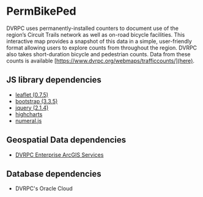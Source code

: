 # PermBikePed
DVRPC uses permanently-installed counters to document use of the region’s Circuit Trails network as well as on-road bicycle facilities. This interactive map provides a snapshot of this data in a simple, user-friendly format allowing users to explore counts from throughout the region. DVRPC also takes short-duration bicycle and pedestrian counts. Data from these counts is available [https://www.dvrpc.org/webmaps/trafficcounts/](here).

## JS library dependencies
- [leaflet (0.7.5)](https://leafletjs.com/)
- [bootstrap (3.3.5)](https://bootstrapdocs.com/v3.3.5/docs/getting-started/)
- [jquery (2.1.4)](https://api.jquery.com/)
- [highcharts](https://www.highcharts.com/docs/index)
- [numeral.js](http://numeraljs.com/)

## Geospatial Data dependencies

- [DVRPC Enterprise ArcGIS Services](https://arcgis.dvrpc.org/portal/rest/services/)

## Database dependencies
- DVRPC's Oracle Cloud
